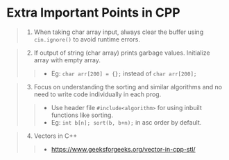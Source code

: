 # Extra Important Points in CPP

>  1. When taking char array input, always clear the buffer using `cin.ignore()` to avoid runtime errors. 

>  2. If output of string (char array) prints garbage values. Initialize array with empty array.
>> - Eg: `char arr[200] = {};` instead of `char arr[200];`

>  3. Focus on understanding the sorting and similar algorithms and no need to write code individually in each prog.
>> - Use header file `#include<algorithm>` for using inbuilt functions like sorting.
>> - Eg: `int b[n]; sort(b, b+n);` in asc order by default.

>  4. Vectors in C++
>> - https://www.geeksforgeeks.org/vector-in-cpp-stl/